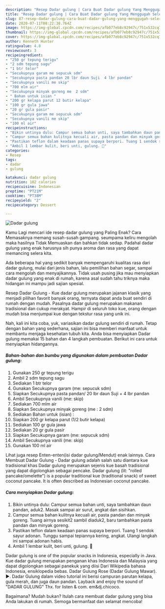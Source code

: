 ```yaml
---
description: "Resep Dadar gulung | Cara Buat Dadar gulung Yang Menggugah Selera"
title: "Resep Dadar gulung | Cara Buat Dadar gulung Yang Menggugah Selera"
slug: 87-resep-dadar-gulung-cara-buat-dadar-gulung-yang-menggugah-selera
date: 2020-07-11T08:22:38.764Z
image: https://img-global.cpcdn.com/recipes/afb077eb8c92947c/751x532cq70/dadar-gulung-foto-resep-utama.jpg
thumbnail: https://img-global.cpcdn.com/recipes/afb077eb8c92947c/751x532cq70/dadar-gulung-foto-resep-utama.jpg
cover: https://img-global.cpcdn.com/recipes/afb077eb8c92947c/751x532cq70/dadar-gulung-foto-resep-utama.jpg
author: Kenneth Hunter
ratingvalue: 4.8
reviewcount: 3
recipeingredient:
- "250 gr tepung terigu"
- "2 sdm tepung sagu"
- "1 btr telor"
- "Secukupnya garam me sepucuk sdm"
- "Secukupnya pasta pandan 20 lbr daun Suji  4 lbr pandan"
- "Secukupnya vanili me skip"
- "700 mlm air"
- "Secukupnya minyak goreng me  2 sdm"
- " Bahan untuk isian "
- "200 gr kelapa parut 12 butir kelapa"
- "100 gr gula jawa"
- "20 gr gula pasir"
- "Secukupnya garam me sepucuk sdm"
- "Secukupnya vanili me skip"
- "100 ml air"
recipeinstructions:
- "Bikin untinya dulu: Campur semua bahan unti, saya tambahkan daun pandan, aduk2. Masak sampai air surut, angkat dan sisihkan."
- "Campur semua bahan kulitnya kecuali air, pasta pandan dan minyak goreng. Tuang airnya sesikit2 sambil diaduk2, baru tambahkan pasta pandan dan minyak goreng."
- "Pastikan teflon dalam keadaan panas supaya berpori. Tuang 1 sendok sayur adonan. Tunggu sampai tepiannya kering, angkat. Ulangi langkah ini sampai adonan habis."
- "Ambil 1 lembar kulit, beri unti, gulung. 🤗"
categories:
- Resep
tags:
- dadar
- gulung

katakunci: dadar gulung 
nutrition: 102 calories
recipecuisine: Indonesian
preptime: "PT21M"
cooktime: "PT38M"
recipeyield: "2"
recipecategory: Dessert

---
```



![Dadar gulung](https://img-global.cpcdn.com/recipes/afb077eb8c92947c/751x532cq70/dadar-gulung-foto-resep-utama.jpg)

Kamu Lagi mencari ide resep dadar gulung yang Paling Enak? Cara Memasaknya memang susah-susah gampang. seumpama keliru mengolah maka hasilnya Tidak Memuaskan dan bahkan tidak sedap. Padahal dadar gulung yang enak harusnya sih punya aroma dan rasa yang dapat memancing selera kita.

Ada beberapa hal yang sedikit banyak mempengaruhi kualitas rasa dari dadar gulung, mulai dari jenis bahan, lalu pemilihan bahan segar, sampai cara mengolah dan menyajikannya. Tidak usah pusing jika mau menyiapkan dadar gulung yang enak di rumah, karena asal sudah tahu triknya maka hidangan ini mampu jadi sajian spesial.

Resep Dadar Gulung - Kue dadar gulung merupakan jajanan klasik yang menjadi pilihan favorit banyak orang, ternyata dapat anda buat sendiri di rumah dengan mudah. Pasalnya dadar gulung merupakan makanan tradisional dan cukup merakyat. Hampir di seluruh toko kue, orang dengan mudah bisa menjumpai kue dengan tekstur rasa yang unik ini.


Nah, kali ini kita coba, yuk, variasikan dadar gulung sendiri di rumah. Tetap dengan bahan yang sederhana, sajian ini bisa memberi manfaat untuk membantu menjaga kesehatan tubuh kita. Anda bisa menyiapkan Dadar gulung memakai 15 bahan dan 4 langkah pembuatan. Berikut ini cara untuk menyiapkan hidangannya.

<!--inarticleads1-->

##### Bahan-bahan dan bumbu yang digunakan dalam pembuatan Dadar gulung:

1. Gunakan 250 gr tepung terigu
1. Ambil 2 sdm tepung sagu
1. Sediakan 1 btr telor
1. Gunakan Secukupnya garam (me: sepucuk sdm)
1. Siapkan Secukupnya pasta pandan/ 20 lbr daun Suji + 4 lbr pandan
1. Ambil Secukupnya vanili (me: skip)
1. Sediakan 700 mlm air
1. Siapkan Secukupnya minyak goreng (me : 2 sdm)
1. Sediakan  Bahan untuk (isian) :
1. Siapkan 200 gr kelapa parut (1/2 butir kelapa)
1. Sediakan 100 gr gula jawa
1. Sediakan 20 gr gula pasir
1. Siapkan Secukupnya garam (me: sepucuk sdm)
1. Ambil Secukupnya vanili (me: skip)
1. Gunakan 100 ml air


Lihat juga resep Enten-enten(isi dadar gulung/Mendut) enak lainnya. Cara Membuat Dadar Gulung - Dadar gulung adalah salah satu diantara kue tradisional khas Dadar gulung merupakan sejenis kue basah tradisional yang dapat digolongkan sebagai pencake. Dadar gulung (lit: &#34;rolled pancake/omelette&#34;) is a popular traditional kue (traditional snack) of sweet coconut pancake. It is often described as Indonesian coconut pancake. 

<!--inarticleads2-->

##### Cara menyiapkan Dadar gulung:

1. Bikin untinya dulu: Campur semua bahan unti, saya tambahkan daun pandan, aduk2. Masak sampai air surut, angkat dan sisihkan.
1. Campur semua bahan kulitnya kecuali air, pasta pandan dan minyak goreng. Tuang airnya sesikit2 sambil diaduk2, baru tambahkan pasta pandan dan minyak goreng.
1. Pastikan teflon dalam keadaan panas supaya berpori. Tuang 1 sendok sayur adonan. Tunggu sampai tepiannya kering, angkat. Ulangi langkah ini sampai adonan habis.
1. Ambil 1 lembar kulit, beri unti, gulung. 🤗


Dadar gulung is one of the popular snacks in Indonesia, especially in Java. Kue dadar gulung merupakan penganan khas Indonesia dan Malaysia yang dapat digolongkan sebagai panekuk yang diisi Dari Wikipedia bahasa Indonesia, ensiklopedia bebas. Dadar Gulung Rose (Dadar Gulung Mawar). ►. Dadar Gulung dalam video tutorial ini berisi campuran parutan kelapa, gula merah, dan juga daun pandan. Layback and enjoy the sound of &#34;DADAR GULUNG&#34; Thx. for listen &amp; com. em&amp;dj.chicoco. 

Bagaimana? Mudah bukan? Itulah cara membuat dadar gulung yang bisa Anda lakukan di rumah. Semoga bermanfaat dan selamat mencoba!
